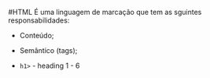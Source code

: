 #HTML
É uma linguagem de marcação que tem as sguintes responsabilidades:

- Conteúdo;

- Semântico (tags);

- `h1>` - heading 1 - 6


